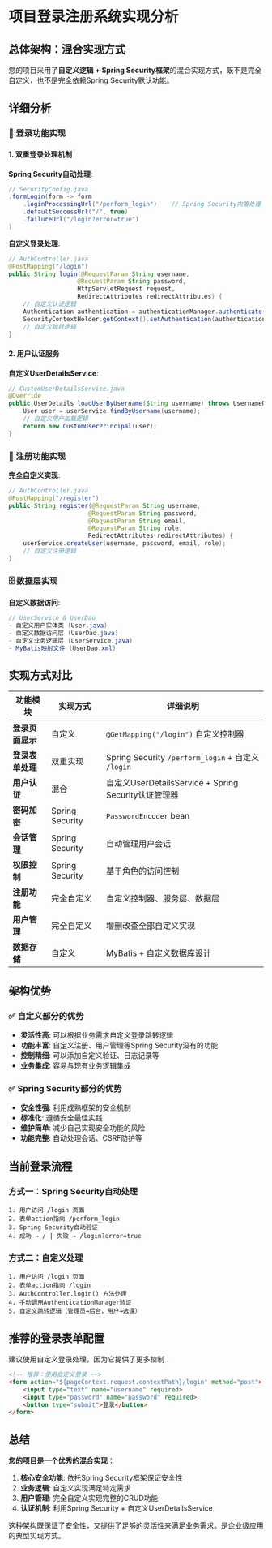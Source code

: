 # 项目登录注册系统实现分析

## 总体架构：混合实现方式

您的项目采用了**自定义逻辑 + Spring Security框架**的混合实现方式，既不是完全自定义，也不是完全依赖Spring Security默认功能。

## 详细分析

### 🔐 登录功能实现

#### 1. **双重登录处理机制**

**Spring Security自动处理**:
```java
// SecurityConfig.java
.formLogin(form -> form
    .loginProcessingUrl("/perform_login")    // Spring Security内置处理
    .defaultSuccessUrl("/", true)
    .failureUrl("/login?error=true")
)
```

**自定义登录处理**:
```java
// AuthController.java
@PostMapping("/login")
public String login(@RequestParam String username,
                   @RequestParam String password,
                   HttpServletRequest request,
                   RedirectAttributes redirectAttributes) {
    // 自定义认证逻辑
    Authentication authentication = authenticationManager.authenticate(authToken);
    SecurityContextHolder.getContext().setAuthentication(authentication);
    // 自定义跳转逻辑
}
```

#### 2. **用户认证服务**

**自定义UserDetailsService**:
```java
// CustomUserDetailsService.java
@Override
public UserDetails loadUserByUsername(String username) throws UsernameNotFoundException {
    User user = userService.findByUsername(username);
    // 自定义用户加载逻辑
    return new CustomUserPrincipal(user);
}
```

### 📝 注册功能实现

**完全自定义实现**:
```java
// AuthController.java
@PostMapping("/register")
public String register(@RequestParam String username,
                      @RequestParam String password,
                      @RequestParam String email,
                      @RequestParam String role,
                      RedirectAttributes redirectAttributes) {
    userService.createUser(username, password, email, role);
    // 自定义注册逻辑
}
```

### 🗄️ 数据层实现

**自定义数据访问**:
```java
// UserService & UserDao
- 自定义用户实体类 (User.java)
- 自定义数据访问层 (UserDao.java) 
- 自定义业务逻辑层 (UserService.java)
- MyBatis映射文件 (UserDao.xml)
```

## 实现方式对比

| 功能模块 | 实现方式 | 详细说明 |
|----------|----------|----------|
| **登录页面显示** | 自定义 | `@GetMapping("/login")` 自定义控制器 |
| **登录表单处理** | 双重实现 | Spring Security `/perform_login` + 自定义 `/login` |
| **用户认证** | 混合 | 自定义UserDetailsService + Spring Security认证管理器 |
| **密码加密** | Spring Security | `PasswordEncoder` bean |
| **会话管理** | Spring Security | 自动管理用户会话 |
| **权限控制** | Spring Security | 基于角色的访问控制 |
| **注册功能** | 完全自定义 | 自定义控制器、服务层、数据层 |
| **用户管理** | 完全自定义 | 增删改查全部自定义实现 |
| **数据存储** | 自定义 | MyBatis + 自定义数据库设计 |

## 架构优势

### ✅ **自定义部分的优势**
- **灵活性高**: 可以根据业务需求自定义登录跳转逻辑
- **功能丰富**: 自定义注册、用户管理等Spring Security没有的功能
- **控制精细**: 可以添加自定义验证、日志记录等
- **业务集成**: 容易与现有业务逻辑集成

### ✅ **Spring Security部分的优势**
- **安全性强**: 利用成熟框架的安全机制
- **标准化**: 遵循安全最佳实践
- **维护简单**: 减少自己实现安全功能的风险
- **功能完整**: 自动处理会话、CSRF防护等

## 当前登录流程

### 方式一：Spring Security自动处理
```
1. 用户访问 /login 页面
2. 表单action指向 /perform_login  
3. Spring Security自动验证
4. 成功 → / | 失败 → /login?error=true
```

### 方式二：自定义处理
```
1. 用户访问 /login 页面
2. 表单action指向 /login
3. AuthController.login() 方法处理
4. 手动调用AuthenticationManager验证
5. 自定义跳转逻辑（管理员→后台，用户→选课）
```

## 推荐的登录表单配置

建议使用自定义登录处理，因为它提供了更多控制：

```html
<!-- 推荐：使用自定义登录 -->
<form action="${pageContext.request.contextPath}/login" method="post">
    <input type="text" name="username" required>
    <input type="password" name="password" required>
    <button type="submit">登录</button>
</form>
```

## 总结

**您的项目是一个优秀的混合实现**：

1. **核心安全功能**: 依托Spring Security框架保证安全性
2. **业务逻辑**: 自定义实现满足特定需求
3. **用户管理**: 完全自定义实现完整的CRUD功能
4. **认证机制**: 利用Spring Security + 自定义UserDetailsService

这种架构既保证了安全性，又提供了足够的灵活性来满足业务需求。是企业级应用的典型实现方式。 